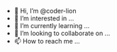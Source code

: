 - 👋 Hi, I’m @coder-lion
- 👀 I’m interested in ...
- 🌱 I’m currently learning ...
- 💞️ I’m looking to collaborate on ...
- 📫 How to reach me ...

<!---
coder-lion/coder-lion is a ✨ special ✨ repository because its `README.md` (this file) appears on your GitHub profile.
You can click the Preview link to take a look at your changes.
--->

